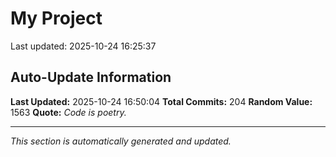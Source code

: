 # My Project


Last updated: 2025-10-24 16:25:37












































































































































































































## Auto-Update Information

**Last Updated:** 2025-10-24 16:50:04
**Total Commits:** 204
**Random Value:** 1563
**Quote:** _Code is poetry._

---
_This section is automatically generated and updated._